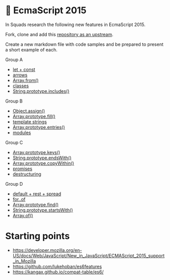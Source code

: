 # 🚀 EcmaScript 2015

In Squads research the following new features in EcmaScript 2015.

Fork, clone and add this [repository as an upstream](https://help.github.com/articles/configuring-a-remote-for-a-fork/).

Create a new markdown file with code samples and be prepared to present a short example of each.

Group A

- [let + const](https://github.com/lukehoban/es6features#let--const)
- [arrows](https://github.com/lukehoban/es6features#arrows)
- [Array.from()](https://developer.mozilla.org/en-US/docs/Web/JavaScript/Reference/Global_Objects/Array/from)
- [classes](https://github.com/lukehoban/es6features#classes)
- [String.prototype.includes()](https://developer.mozilla.org/en-US/docs/Web/JavaScript/Reference/Global_Objects/String/includes)

Group B

- [Object.assign()](https://developer.mozilla.org/en-US/docs/Web/JavaScript/Reference/Global_Objects/Object/assign)
- [Array.prototype.fill()](https://developer.mozilla.org/en-US/docs/Web/JavaScript/Reference/Global_Objects/Array/fill)
- [template strings](https://github.com/lukehoban/es6features#template-strings)
- [Array.prototype.entries()](https://developer.mozilla.org/en-US/docs/Web/JavaScript/Reference/Global_Objects/Array/entries)
- [modules](https://github.com/lukehoban/es6features#modules)

Group C

- [Array.prototype.keys()](https://developer.mozilla.org/en-US/docs/Web/JavaScript/Reference/Global_Objects/Array/keys)
- [String.prototype.endsWith()](https://developer.mozilla.org/en-US/docs/Web/JavaScript/Reference/Global_Objects/String/endsWith)
- [Array.prototype.copyWithin()](https://developer.mozilla.org/en-US/docs/Web/JavaScript/Reference/Global_Objects/Array/copyWithin)
- [promises](https://github.com/lukehoban/es6features#promises)
- [destructuring](https://github.com/lukehoban/es6features#destructuring)

Group D

- [default + rest + spread](https://github.com/lukehoban/es6features#default--rest--spread)
- [for..of](https://developer.mozilla.org/en-US/docs/Web/JavaScript/Reference/Statements/for...of)
- [Array.prototype.find()](https://developer.mozilla.org/en-US/docs/Web/JavaScript/Reference/Global_Objects/Array/find)
- [String.prototype.startsWith()](https://developer.mozilla.org/en-US/docs/Web/JavaScript/Reference/Global_Objects/String/startsWith)
- [Array.of()](https://developer.mozilla.org/en-US/docs/Web/JavaScript/Reference/Global_Objects/Array/of)

# Starting points

- https://developer.mozilla.org/en-US/docs/Web/JavaScript/New_in_JavaScript/ECMAScript_2015_support_in_Mozilla
- https://github.com/lukehoban/es6features
- https://kangax.github.io/compat-table/es6/
